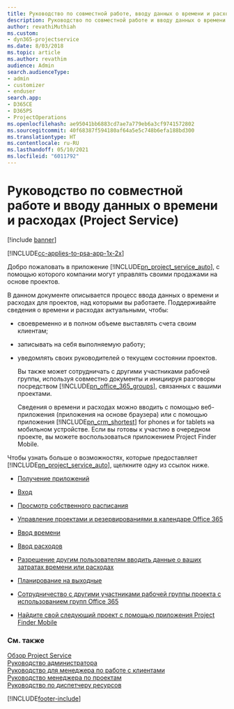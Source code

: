 ```yaml
---
title: Руководство по совместной работе, вводу данных о времени и расходах
description: Руководство по совместной работе и вводу данных о времени и расходах в Project Service
author: revathiMuthiah
ms.custom:
- dyn365-projectservice
ms.date: 8/03/2018
ms.topic: article
ms.author: revathim
audience: Admin
search.audienceType:
- admin
- customizer
- enduser
search.app:
- D365CE
- D365PS
- ProjectOperations
ms.openlocfilehash: ae95041bb6883cd7ae7a779eb6a3cf9741572802
ms.sourcegitcommit: 40f68387f594180af64a5e5c748b6efa188bd300
ms.translationtype: HT
ms.contentlocale: ru-RU
ms.lasthandoff: 05/10/2021
ms.locfileid: "6011792"
---
```

# <a name="time-expense-and-collaboration-guide-project-service"></a>Руководство по совместной работе и вводу данных о времени и расходах (Project Service)

[!include [banner](../includes/psa-now-project-operations.md)]

[!INCLUDE[cc-applies-to-psa-app-1x-2x](../includes/cc-applies-to-psa-app-1x-2x.md)]

Добро пожаловать в приложение [!INCLUDE[pn_project_service_auto](../includes/pn-project-service-auto.md)], с помощью которого компании могут управлять своими продажами на основе проектов. 
  
 В данном документе описывается процесс ввода данных о времени и расходах для проектов, над которыми вы работаете. Поддерживайте сведения о времени и расходах актуальными, чтобы:  
  
- своевременно и в полном объеме выставлять счета своим клиентам;  
  
- записывать на себя выполняемую работу;  
  
- уведомлять своих руководителей о текущем состоянии проектов.  
  
  Вы также может сотрудничать с другими участниками рабочей группы, используя совместно документы и инициируя разговоры посредством [!INCLUDE[pn_office_365_groups](../includes/pn-office-365-groups.md)], связанных с вашими проектами.  
  
  Сведения о времени и расходах можно вводить с помощью веб-приложения (приложения на основе браузера) или с помощью приложения [!INCLUDE[pn_crm_shortest](../includes/pn-crm-shortest.md)] for phones и for tablets на мобильном устройстве. Если вы готовы к участию в очередном проекте, вы можете воспользоваться приложением Project Finder Mobile.  
  
Чтобы узнать больше о возможностях, которые предоставляет [!INCLUDE[pn_project_service_auto](../includes/pn-project-service-auto.md)], щелкните одну из ссылок ниже.  
  
-   [Получение приложений](../psa/get-apps.md)  
  
-   [Вход](../psa/sign-in.md)  
  
-   [Просмотр собственного расписания](../psa/view-schedule.md)  
  
-   [Управление проектами и резервированиями в календаре Office 365](../psa/manage-project-bookings-office-365-calendar.md)  
  
-   [Ввод времени](../psa/enter-time.md)  
  
-   [Ввод расходов](../psa/enter-expenses.md)  
  
-   [Разрешение другим пользователям вводить данные о ваших затратах времени или расходах](../psa/allow-someone-else-enter-time-entry-expense.md)  
  
-   [Планирование на выходные](../psa/schedule-time-off.md)  
  
-   [Сотрудничество с другими участниками рабочей группы проекта с использованием групп Office 365](../psa/collaborate-project-team-members-office-365-groups.md)  
  
-   [Найдите свой следующий проект с помощью приложения Project Finder Mobile](../psa/find-next-project-finder-mobile-app.md)  
  
### <a name="see-also"></a>См. также  
 [Обзор Project Service](../psa/overview.md)   
 [Руководство администратора](../psa/admin-guide.md)   
 [Руководство для менеджера по работе с клиентами](../psa/account-manager-guide.md)   
 [Руководство менеджера по проектам](../psa/project-manager-guide.md)   
 [Руководство по диспетчеру ресурсов](../psa/resource-manager-guide.md)   


[!INCLUDE[footer-include](../includes/footer-banner.md)]